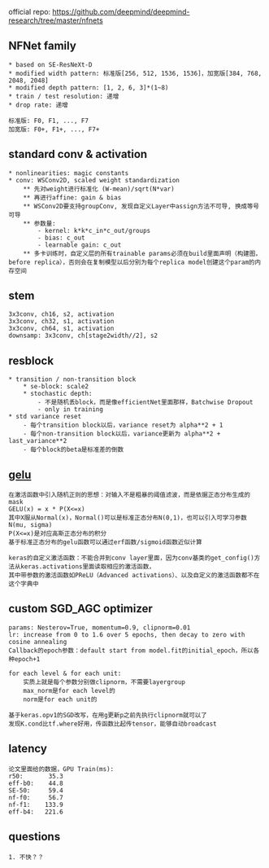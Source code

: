 official repo: https://github.com/deepmind/deepmind-research/tree/master/nfnets


## NFNet family
    * based on SE-ResNeXt-D
    * modified width pattern: 标准版[256, 512, 1536, 1536]，加宽版[384, 768, 2048, 2048]
    * modified depth pattern: [1, 2, 6, 3]*(1~8)
    * train / test resolution: 递增
    * drop rate: 递增
    
    标准版: F0, F1, ..., F7
    加宽版: F0+, F1+, ..., F7+


## standard conv & activation
    * nonlinearities: magic constants
    * conv: WSConv2D, scaled weight standardization
        ** 先对weight进行标准化 (W-mean)/sqrt(N*var)
        ** 再进行affine: gain & bias
        ** WSConv2D要支持groupConv, 发现自定义Layer中assign方法不可导, 换成等号可导
        ** 参数量: 
            - kernel: k*k*c_in*c_out/groups
            - bias: c_out
            - learnable gain: c_out
        ** 多卡训练时，自定义层的所有trainable params必须在build里面声明（构建图，before replica），否则会在复制模型以后分别为每个replica model创建这个param的内存空间


## stem
    3x3conv, ch16, s2, activation
    3x3conv, ch32, s1, activation
    3x3conv, ch64, s1, activation
    downsamp: 3x3conv, ch[stage2width//2], s2


## resblock
    * transition / non-transition block
        * se-block: scale2
        * stochastic depth: 
            - 不是随机丢block，而是像efficientNet里面那样，Batchwise Dropout
            - only in training
    * std variance reset
        - 每个transition block以后，variance reset为 alpha**2 + 1
        - 每个non-transition block以后，variance更新为 alpha**2 + last_variance**2
        - 每个block的beta是标准差的倒数


## [gelu](https://blog.csdn.net/sinat_36618660/article/details/100088097)
    在激活函数中引入随机正则的思想：对输入不是粗暴的阈值滤波，而是依据正态分布生成的mask
    GELU(x) = x * P(X<=x)
    其中X服从Normal(x)，Normal()可以是标准正态分布N(0,1)，也可以引入可学习参数N(mu, sigma)
    P(X<=x)是对应高斯正态分布的积分
    基于标准正态分布的gelu函数可以通过erf函数/sigmoid函数近似计算

    keras的自定义激活函数：不能合并到conv layer里面，因为conv基类的get_config()方法从keras.activations里面读取相应的激活函数，
    其中带参数的激活函数如PReLU（Advanced activations）、以及自定义的激活函数都不在这个字典中


## custom SGD_AGC optimizer
    params: Nesterov=True, momentum=0.9, clipnorm=0.01
    lr: increase from 0 to 1.6 over 5 epochs, then decay to zero with cosine annealing 
    Callback的epoch参数：default start from model.fit的initial_epoch，所以各种epoch+1

    for each level & for each unit: 
        实质上就是每个参数分别做clipnorm，不需要layergroup
        max_norm是for each level的
        norm是for each unit的

    基于keras.opv1的SGD改写，在用g更新p之前先执行clipnorm就可以了
    发现K.cond比tf.where好用，传函数比起传tensor，能够自动broadcast


## latency
    论文里面给的数据，GPU Train(ms):
    r50:       35.3 
    eff-b0:    44.8 
    SE-50:     59.4 
    nf-f0:     56.7 
    nf-f1:    133.9 
    eff-b4:   221.6


## questions
    1. 不快？？











